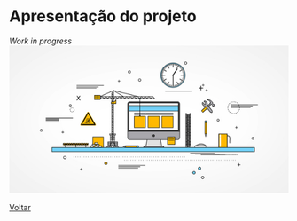 # Apresentação do projeto

_Work in progress_<br/>
![WiP](/images/underConstruction.jpg)


[Voltar](../ReadMe.md#apresentação-do-projeto)